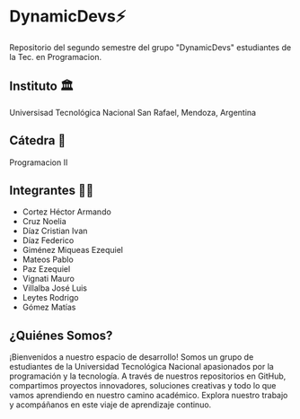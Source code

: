 # DynamicDevs⚡
Repositorio del segundo semestre del grupo "DynamicDevs" estudiantes de la Tec. en Programacion.
## Instituto 🏛️
Universisad Tecnológica Nacional San Rafael, Mendoza, Argentina
## Cátedra 📖
Programacion II
## Integrantes 👨‍💻
- Cortez Héctor Armando
- Cruz Noelia
- Díaz Cristian Ivan
- Díaz Federico
- Giménez Miqueas Ezequiel
- Mateos Pablo
- Paz Ezequiel
- Vignati Mauro
- Villalba José Luis
- Leytes Rodrigo
- Gómez Matías

## ¿Quiénes Somos?
¡Bienvenidos a nuestro espacio de desarrollo! Somos un grupo de estudiantes de la Universidad Tecnológica Nacional apasionados por la programación y la tecnología. A través de nuestros repositorios en GitHub, compartimos proyectos innovadores, soluciones creativas y todo lo que vamos aprendiendo en nuestro camino académico. Explora nuestro trabajo y acompáñanos en este viaje de aprendizaje continuo.
